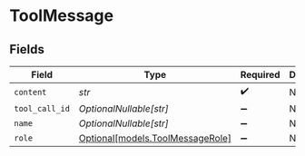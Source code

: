# ToolMessage


## Fields

| Field                                                            | Type                                                             | Required                                                         | Description                                                      |
| ---------------------------------------------------------------- | ---------------------------------------------------------------- | ---------------------------------------------------------------- | ---------------------------------------------------------------- |
| `content`                                                        | *str*                                                            | :heavy_check_mark:                                               | N/A                                                              |
| `tool_call_id`                                                   | *OptionalNullable[str]*                                          | :heavy_minus_sign:                                               | N/A                                                              |
| `name`                                                           | *OptionalNullable[str]*                                          | :heavy_minus_sign:                                               | N/A                                                              |
| `role`                                                           | [Optional[models.ToolMessageRole]](../models/toolmessagerole.md) | :heavy_minus_sign:                                               | N/A                                                              |
